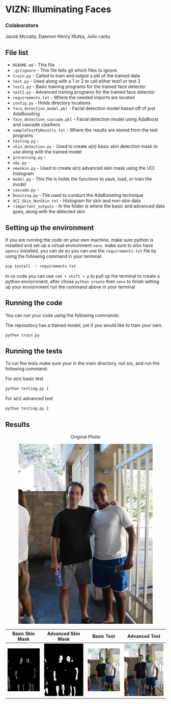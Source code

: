 # VIZN: Illuminating Faces
### Colaborators
Jacob Mccalip, Daemon Henry Mutka, Julio cantu

## File list
- `README.md` - This file
- `.gitignore` - This file tells git which files to ignore.
- `train.py` - Called to train and output a pkl of the trained data 
- `test.py` - Used along with a 1 or 2 to call either test1 or test 2 
- `test1.py` - Basic training programs for the trained face detector
- `test2.py` - Advanced traning programs for the trained face detector
- `requirements.txt` - Where the needed imports are located
- `config.py` - Holds directory locations
- `face_detection_model.pkl` - Facial detection model based off of just AdaBoosting
- `face_detection_cascade.pkl` - Facial detection model using AdaBoost and cascade clasifiers
- `sampleTestPyResults.txt` - Where the results are stored from the test programs
- `testing.py` -
- `skin_detection.py` - Used to create a(n) basic skin detection mask to use along with the trained model
- `processing.py` -
- `nms.py` -
- `newSkin.py` - Used to create a(n) advanced skin mask using the UCI histogram
- `model.py` - This file is holds the functions to save, load, or train the model
- `cascade.py` - 
- `boosting.py` - File used to cunduct the AdaBoosting technique 
- `UCI_Skin_NonSkin.txt` - Histogram for skin and non-skin data
- `/important_outputs` - In the folder is where the basic and advanced data goes, along with the detected skin

## Setting up the environment

If you are running the code on your own machine, make sure python is installed and set up a virtual environment `venv`. make sure to also have `opencv` installed, you can do so you can use the `requirements.txt` file by using the following command in your terminal:

```bash
pip install -r requirements.txt
```

In vs code you can use `cmd + shift + p` to pull up the terminal to create a python enviornment, after chose `python create` then `venv` to finish setting up your enviornment run the command above in your terminal

## Running the code

You can run your code using the following commands:

The reposotory has a trained model, yet if you would like to train your own.
```bash
python train.py
```

## Running the tests

To run the tests make sure your in the main directory, not src, and run the following command:

For a(n) basic test
```bash
python testing.py 1
```

For a(n) advanced test
```bash
python testing.py 2
```

## Results

<p align="center">
Original Photo
</p>
<p align="center">
<img src="data/test_face_photos/DSC01181.JPG">
</p>


| Basic Skin Mask | Advanced Skin Mask | Basic Test | Advanced Test |
| :---: | :---: | :---: | :---: |
| <img src="important_outputs/basic_Skins/DSC01181.webp" width="250"> | <img src="important_outputs/skins/DSC01181.JPG" width="250"> | <img src="important_outputs/outputBasic/DSC01181.JPG" width="250"> | <img src="important_outputs/outputAdvanced/DSC01181.JPG" width="250"> |




